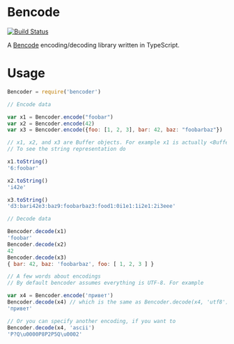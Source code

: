 # Bencode

[![Build Status](https://travis-ci.org/avli/bencoder.svg?branch=master)](https://travis-ci.org/avli/bencoder)

A [Bencode](https://en.wikipedia.org/wiki/Bencode) encoding/decoding library written in TypeScript.

# Usage

```javascript
Bencoder = require('bencoder')

// Encode data

var x1 = Bencoder.encode("foobar")
var x2 = Bencoder.encode(42)
var x3 = Bencoder.encode({foo: [1, 2, 3], bar: 42, baz: "foobarbaz"})

// x1, x2, and x3 are Buffer objects. For example x1 is actually <Buffer 36 3a 66 6f 6f 62 61 72>
// To see the string representation do

x1.toString()
'6:foobar'

x2.toString()
'i42e'

x3.toString()
'd3:bari42e3:baz9:foobarbaz3:food1:0i1e1:1i2e1:2i3eee'

// Decode data

Bencoder.decode(x1)
'foobar'
Bencoder.decode(x2)
42
Bencoder.decode(x3)
{ bar: 42, baz: 'foobarbaz', foo: [ 1, 2, 3 ] }

// A few words about encodings
// By default bencoder assumes everything is UTF-8. For example

var x4 = Bencoder.encode('привет')
Bencoder.decode(x4) // which is the same as Bencoder.decode(x4, 'utf8')
'привет'

// Or you can specify another encoding, if you want to
Bencoder.decode(x4, 'ascii')
'P?Q\u0000P8P2P5Q\u0002' 

```

